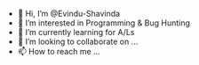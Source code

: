 - 👋 Hi, I’m @Evindu-Shavinda
- 👀 I’m interested in Programming & Bug Hunting
- 🌱 I’m currently learning for A/Ls
- 💞️ I’m looking to collaborate on ...
- 📫 How to reach me ...

<!---
Evindu-Shavinda/Evindu-Shavinda is a ✨ special ✨ repository because its `README.md` (this file) appears on your GitHub profile.
You can click the Preview link to take a look at your changes.
--->
